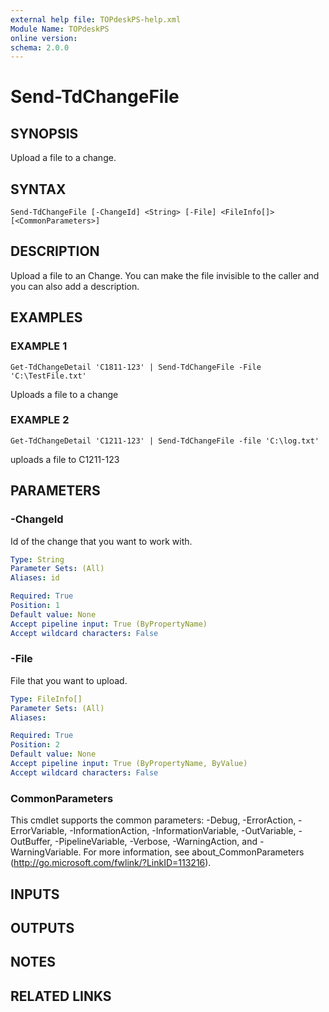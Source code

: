 ```yaml
---
external help file: TOPdeskPS-help.xml
Module Name: TOPdeskPS
online version:
schema: 2.0.0
---
```


# Send-TdChangeFile

## SYNOPSIS
Upload a file to a change.

## SYNTAX

```
Send-TdChangeFile [-ChangeId] <String> [-File] <FileInfo[]> [<CommonParameters>]
```

## DESCRIPTION
Upload a file to an Change.
You can make the file invisible to the caller and you can also add a description.

## EXAMPLES

### EXAMPLE 1
```
Get-TdChangeDetail 'C1811-123' | Send-TdChangeFile -File 'C:\TestFile.txt'
```

Uploads a file to a change

### EXAMPLE 2
```
Get-TdChangeDetail 'C1211-123' | Send-TdChangeFile -file 'C:\log.txt'
```

uploads a file to C1211-123

## PARAMETERS

### -ChangeId
Id of the change that you want to work with.

```yaml
Type: String
Parameter Sets: (All)
Aliases: id

Required: True
Position: 1
Default value: None
Accept pipeline input: True (ByPropertyName)
Accept wildcard characters: False
```

### -File
File that you want to upload.

```yaml
Type: FileInfo[]
Parameter Sets: (All)
Aliases:

Required: True
Position: 2
Default value: None
Accept pipeline input: True (ByPropertyName, ByValue)
Accept wildcard characters: False
```

### CommonParameters
This cmdlet supports the common parameters: -Debug, -ErrorAction, -ErrorVariable, -InformationAction, -InformationVariable, -OutVariable, -OutBuffer, -PipelineVariable, -Verbose, -WarningAction, and -WarningVariable.
For more information, see about_CommonParameters (http://go.microsoft.com/fwlink/?LinkID=113216).

## INPUTS

## OUTPUTS

## NOTES

## RELATED LINKS
